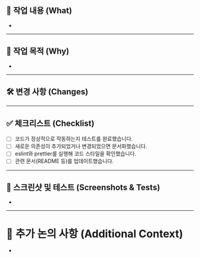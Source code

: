 ## 📝 작업 내용 (What)
<!-- 이 PR에서 변경된 주요 내용을 간단히 설명해주세요. -->
- 

---

## 🎯 작업 목적 (Why)
<!-- 이 작업을 통해 해결하고자 하는 문제 또는 달성하고자 하는 목표를 설명해주세요. -->
- 

---

## 🛠️ 변경 사항 (Changes)
<!-- 주요 변경 사항을 상세히 기술해주세요. -->

---

## ✅ 체크리스트 (Checklist)
<!-- PR 검토 및 병합 전에 확인해야 할 사항을 체크해주세요. -->
- [ ] 코드가 정상적으로 작동하는지 테스트를 완료했습니다.
- [ ] 새로운 의존성이 추가되었거나 변경되었으면 문서화했습니다.
- [ ] eslint와 prettier를 실행해 코드 스타일을 확인했습니다.
- [ ] 관련 문서(README 등)를 업데이트했습니다.

---

## 📸 스크린샷 및 테스트 (Screenshots & Tests)
<!-- UI 변경이 있는 경우 스크린샷 또는 동작 확인 GIF를 첨부해주세요. -->
- 

---

# 🤔 추가 논의 사항 (Additional Context)
<!-- 논의가 필요한 내용이나 다른 팀원의 의견을 듣고 싶은 점을 추가해주세요. -->
- 
